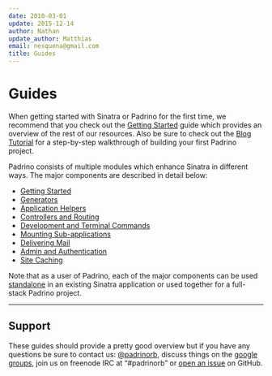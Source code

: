 ```yaml
---
date: 2010-03-01
update: 2015-12-14
author: Nathan
update_author: Matthias
email: nesquena@gmail.com
title: Guides
---
```


# Guides

When getting started with Sinatra or Padrino for the first time, we recommend that
you check out the [Getting Started](/guides/getting-started "Getting Started") guide
which provides an overview of the rest of our resources. Also be sure to check
out the [Blog Tutorial](/guides/blog-tutorial "Blog Tutorial") for a step-by-step
walkthrough of building your first Padrino project.


Padrino consists of multiple modules which enhance Sinatra in different ways. The major
components are described in detail below:


- [Getting Started](/guides/getting-started "Getting Started")
- [Generators](/guides/generators "Generators")
- [Application Helpers](/guides/application-helpers "Application Helpers")
- [Controllers and Routing](/guides/controllers "Controllers and Routing")
- [Development and Terminal Commands](/guides/development-commands "Development and Terminal Commands")
- [Mounting Sub-applications](/guides/mounting-applications "Mounting Sub-applications")
- [Delivering Mail](/guides/padrino-mailer "Delivering Mail")
- [Admin and Authentication](/guides/padrino-admin "Admin and Authentication")
- [Site Caching](/guides/caching-support "Site Caching")


Note that as a user of Padrino, each of the major components can be used
[standalone](/guides/standalone-usage-in-sinatra "standalone") in an existing
Sinatra application or used together for a full-stack Padrino project.

---


## Support

These guides should provide a pretty good overview but if you have any questions
be sure to contact us: [@padrinorb](http://twitter.com/padrinorb "@padrinorb"), discuss
things on the [google groups](https://groups.google.com/forum/?hl=en#!forum/padrino "google groups"),
join us on freenode IRC at “\#padrinorb” or
[open an issue](https://github.com/padrino/padrino-framework/issues "open an issue") on GitHub.
